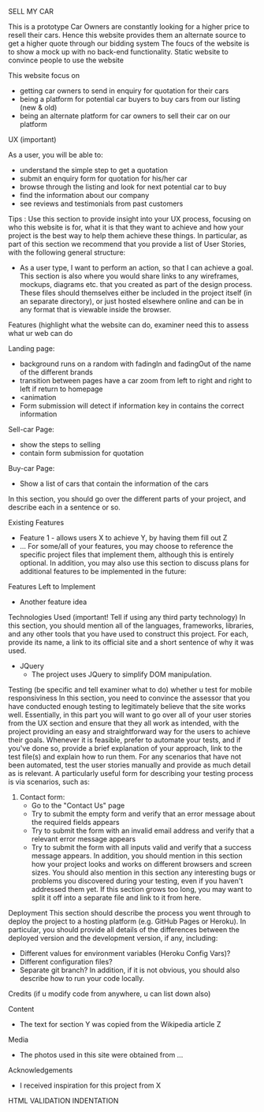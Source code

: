 SELL MY CAR 

This is a prototype
Car Owners are constantly looking for a higher price to resell their cars. 
Hence this website provides them an alternate source to get a higher quote through our bidding system
The foucs of the website is to show a mock up with no back-end functionality.
Static website to convince people to use the website

This website focus on 
- getting car owners to send in enquiry for quotation for their cars
- being a platform for potential car buyers to buy cars from our listing (new & old)
- being an alternate platform for car owners to sell their car on our platform

UX (important)

As a user, you will be able to:
- understand the simple step to get a quotation
- submit an enquiry form for quotation for his/her car
- browse through the listing and look for next potential car to buy
- find the information about our company
- see reviews and testimonials from past customers


Tips : 
Use this section to provide insight into your UX process, focusing on who this website is for, what it is that they want to achieve and how your project is the best way to help them achieve these things.
In particular, as part of this section we recommend that you provide a list of User Stories, with the following general structure:
* As a user type, I want to perform an action, so that I can achieve a goal.
This section is also where you would share links to any wireframes, mockups, diagrams etc. that you created as part of the design process. These files should themselves either be included in the project itself (in an separate directory), or just hosted elsewhere online and can be in any format that is viewable inside the browser.


Features (highlight what the website can do, examiner need this to assess what ur web can do

Landing page:
- background runs on a random with fadingIn and fadingOut of the name of the different brands
- transition between pages have a car zoom from left to right and right to left if return to homepage 
- <animation 
- Form submission will detect if information key in contains the correct information

Sell-car Page:
- show the steps to selling 
- contain form submission for quotation

Buy-car Page:
- Show a list of cars that contain the information of the cars


In this section, you should go over the different parts of your project, and describe each in a sentence or so.



Existing Features
* Feature 1 - allows users X to achieve Y, by having them fill out Z
* ...
For some/all of your features, you may choose to reference the specific project files that implement them, although this is entirely optional.
In addition, you may also use this section to discuss plans for additional features to be implemented in the future:

Features Left to Implement
* Another feature idea

Technologies Used (important! Tell if using any third party technology)
In this section, you should mention all of the languages, frameworks, libraries, and any other tools that you have used to construct this project. For each, provide its name, a link to its official site and a short sentence of why it was used.
* JQuery
    * The project uses JQuery to simplify DOM manipulation.

Testing (be specific and tell examiner what to do) whether u test for mobile responsiviness
In this section, you need to convince the assessor that you have conducted enough testing to legitimately believe that the site works well. Essentially, in this part you will want to go over all of your user stories from the UX section and ensure that they all work as intended, with the project providing an easy and straightforward way for the users to achieve their goals.
Whenever it is feasible, prefer to automate your tests, and if you've done so, provide a brief explanation of your approach, link to the test file(s) and explain how to run them.
For any scenarios that have not been automated, test the user stories manually and provide as much detail as is relevant. A particularly useful form for describing your testing process is via scenarios, such as:
1. Contact form:
    * Go to the "Contact Us" page
    * Try to submit the empty form and verify that an error message about the required fields appears
    * Try to submit the form with an invalid email address and verify that a relevant error message appears
    * Try to submit the form with all inputs valid and verify that a success message appears.
In addition, you should mention in this section how your project looks and works on different browsers and screen sizes.
You should also mention in this section any interesting bugs or problems you discovered during your testing, even if you haven't addressed them yet.
If this section grows too long, you may want to split it off into a separate file and link to it from here.

Deployment
This section should describe the process you went through to deploy the project to a hosting platform (e.g. GitHub Pages or Heroku).
In particular, you should provide all details of the differences between the deployed version and the development version, if any, including:
* Different values for environment variables (Heroku Config Vars)?
* Different configuration files?
* Separate git branch?
In addition, if it is not obvious, you should also describe how to run your code locally.

Credits (if u modify code from anywhere, u can list down also)

Content
* The text for section Y was copied from the Wikipedia article Z

Media
* The photos used in this site were obtained from ...

Acknowledgements
* I received inspiration for this project from X

HTML VALIDATION
INDENTATION

